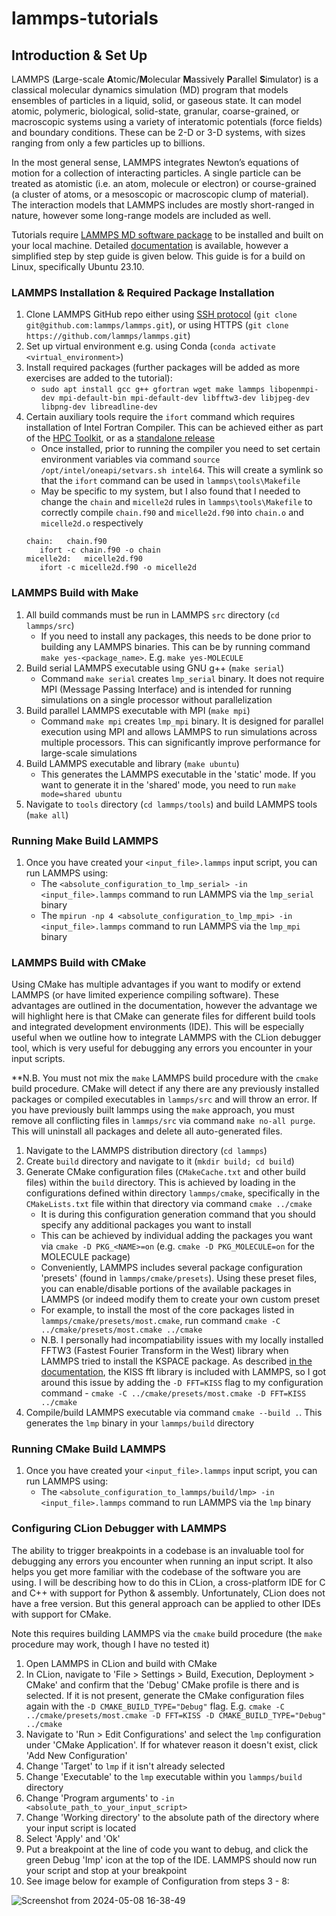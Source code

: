 # lammps-tutorials

## Introduction & Set Up

LAMMPS (**L**arge-scale **A**tomic/**M**olecular **M**assively **P**arallel **S**imulator) is a classical molecular dynamics simulation (MD) program that models ensembles of particles in a liquid, solid, or gaseous state. It can model atomic, polymeric, biological, solid-state, granular, coarse-grained, or macroscopic systems using a variety of interatomic potentials (force fields) and boundary conditions. These can be 2-D or 3-D systems, with sizes ranging from only a few particles up to billions.

In the most general sense, LAMMPS integrates Newton’s equations of motion for a collection of interacting particles. A single particle can be treated as atomistic (i.e. an atom, molecule or electron) or course-grained (a cluster of atoms, or a mesoscopic or macroscopic clump of material). The interaction models that LAMMPS includes are mostly short-ranged in nature, however some long-range models are included as well.

Tutorials require [LAMMPS MD software package](https://github.com/lammps/lammps) to be installed and built on your local machine. Detailed [documentation](https://docs.lammps.org/) is available, however a simplified step by step guide is given below. This guide is for a build on Linux, specifically Ubuntu 23.10.

### LAMMPS Installation & Required Package Installation
1. Clone LAMMPS GitHub repo either using [SSH protocol](https://docs.github.com/en/authentication/connecting-to-github-with-ssh) (`git clone git@github.com:lammps/lammps.git`), or using HTTPS (`git clone https://github.com/lammps/lammps.git`)
2. Set up virtual environment e.g. using Conda (`conda activate <virtual_environment>`)
3. Install required packages (further packages will be added as more exercises are added to the tutorial):
   * `sudo apt install gcc g++ gfortran wget make lammps libopenmpi-dev mpi-default-bin mpi-default-dev libfftw3-dev libjpeg-dev libpng-dev libreadline-dev`
4. Certain auxiliary tools require the `ifort` command which requires installation of Intel Fortran Compiler. This can be achieved either as part of the [HPC Toolkit](https://www.intel.com/content/www/us/en/developer/tools/oneapi/hpc-toolkit-download.html?operatingsystem=linux&distributions=aptpackagemanager), or as a [standalone release](https://www.intel.com/content/www/us/en/developer/articles/tool/oneapi-standalone-components.html#fortran)
   * Once installed, prior to running the compiler you need to set certain environment variables via command `source /opt/intel/oneapi/setvars.sh intel64`. This will create a symlink so that the `ifort` command can be used in `lammps\tools\Makefile`
   * May be specific to my system, but I also found that I needed to change the `chain` and `micelle2d` rules in `lammps\tools\Makefile` to correctly compile `chain.f90` and `micelle2d.f90` into `chain.o` and `micelle2d.o` respectively
   ```
   chain:	chain.f90
	  ifort -c chain.f90 -o chain
   micelle2d:	micelle2d.f90
	  ifort -c micelle2d.f90 -o micelle2d
   ```

### LAMMPS Build with Make
1. All build commands must be run in LAMMPS `src` directory (`cd lammps/src`)
   * If you need to install any packages, this needs to be done prior to building any LAMMPS binaries. This can be by running command `make yes-<package_name>`. E.g. `make yes-MOLECULE`
2. Build serial LAMMPS executable using GNU g++ (`make serial`)
   * Command `make serial` creates `lmp_serial` binary. It does not require MPI (Message Passing Interface) and is intended for running simulations on a single processor without parallelization
3. Build parallel LAMMPS executable with MPI (`make mpi`)
   * Command `make mpi` creates `lmp_mpi` binary. It is designed for parallel execution using MPI and allows LAMMPS to run simulations across multiple processors. This can significantly improve performance for large-scale simulations
4. Build LAMMPS executable and library (`make ubuntu`)
   * This generates the LAMMPS executable in the 'static' mode. If you want to generate it in the 'shared' mode, you need to run `make mode=shared ubuntu`
5. Navigate to `tools` directory (`cd lammps/tools`) and build LAMMPS tools (`make all`)

### Running Make Build LAMMPS
1. Once you have created your `<input_file>.lammps` input script, you can run LAMMPS using:
   * The `<absolute_configuration_to_lmp_serial> -in <input_file>.lammps` command to run LAMMPS via the `lmp_serial` binary
   * The `mpirun -np 4 <absolute_configuration_to_lmp_mpi> -in <input_file>.lammps` command to run LAMMPS via the `lmp_mpi` binary

### LAMMPS Build with CMake
Using CMake has multiple advantages if you want to modify or extend LAMMPS (or have limited experience compiling software). These advantages are outlined in the documentation, however the advantage we will highlight here is that CMake can generate files for different build tools and integrated development environments (IDE). This will be especially useful when we outline how to integrate LAMMPS with the CLion debugger tool, which is very useful for debugging any errors you encounter in your input scripts.

**N.B. You must not mix the `make` LAMMPS build procedure with the `cmake` build procedure. CMake will detect if any there are any previously installed packages or compiled executables in `lammps/src` and will throw an error. If you have previously built lammps using the `make` approach, you must remove all conflicting files in `lammps/src` via command `make no-all purge`. This will uninstall all packages and delete all auto-generated files.

1. Navigate to the LAMMPS distribution directory (`cd lammps`)
2. Create `build` directory and navigate to it (`mkdir build; cd build`)
3. Generate CMake configuration files (`CMakeCache.txt` and other build files) within the `build` directory. This is achieved by loading in the configurations defined within directory `lammps/cmake`, specifically in the `CMakeLists.txt` file within that directory via command `cmake ../cmake`
   * It is during this configuration generation command that you should specify any additional packages you want to install
   * This can be achieved by individual adding the packages you want via `cmake -D PKG_<NAME>=on` (e.g. `cmake -D PKG_MOLECULE=on` for the MOLECULE package)
   * Conveniently, LAMMPS includes several package configuration 'presets' (found in `lammps/cmake/presets`). Using these preset files, you can enable/disable portions of the available packages in LAMMPS (or indeed modify them to create your own custom preset
   * For example, to install the most of the core packages listed in `lammps/cmake/presets/most.cmake`, run command `cmake -C ../cmake/presets/most.cmake ../cmake`
   * N.B. I personally had incompatiability issues with my locally installed FFTW3 (Fastest Fourier Transform in the West) library when LAMMPS tried to install the KSPACE package. As described [in the documentation](https://docs.lammps.org/Build_settings.html#fft-library), the KISS fft library is included with LAMMPS, so I got around this issue by adding the `-D FFT=KISS` flag to my configuration command - `cmake -C ../cmake/presets/most.cmake -D FFT=KISS ../cmake`
4. Compile/build LAMMPS executable via command `cmake --build .`. This generates the `lmp` binary in your `lammps/build` directory

### Running CMake Build LAMMPS
1. Once you have created your `<input_file>.lammps` input script, you can run LAMMPS using:
   * The `<absolute_configuration_to_lammps/build/lmp> -in <input_file>.lammps` command to run LAMMPS via the `lmp` binary
  
### Configuring CLion Debugger with LAMMPS
The ability to trigger breakpoints in a codebase is an invaluable tool for debugging any errors you encounter when running an input script. It also helps you get more familiar with the codebase of the software you are using. I will be describing how to do this in CLion, a cross-platform IDE for C and C++ with support for Python & assembly. Unfortunately, CLion does not have a free version. But this general approach can be applied to other IDEs with support for CMake.

Note this requires building LAMMPS via the `cmake` build procedure (the `make` procedure may work, though I have no tested it)

1. Open LAMMPS in CLion and build with CMake
2. In CLion, navigate to 'File > Settings > Build, Execution, Deployment > CMake' and confirm that the 'Debug' CMake profile is there and is selected. If it is not present, generate the CMake configuration files again with the `-D CMAKE_BUILD_TYPE="Debug"` flag. E.g. `cmake -C ../cmake/presets/most.cmake -D FFT=KISS -D CMAKE_BUILD_TYPE="Debug" ../cmake`
3. Navigate to 'Run > Edit Configurations' and select the `lmp` configuration under 'CMake Application'. If for whatever reason it doesn't exist, click 'Add New Configuration'
4. Change 'Target' to `lmp` if it isn't already selected
5. Change 'Executable' to the `lmp` executable within you `lammps/build` directory
6. Change 'Program arguments' to `-in <absolute_path_to_your_input_script>`
7. Change 'Working directory' to the absolute path of the directory where your input script is located
8. Select 'Apply' and 'Ok'
9. Put a breakpoint at the line of code you want to debug, and click the green Debug 'Imp' icon at the top of the IDE. LAMMPS should now run your script and stop at your breakpoint
10. See image below for example of Configuration from steps 3 - 8:

![Screenshot from 2024-05-08 16-38-49](https://github.com/c-vandenberg/lammps-tutorials/assets/60201356/3abfa19f-c74f-40a7-8c6f-de21016b8169)

